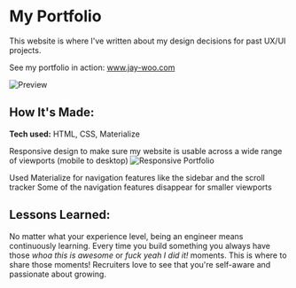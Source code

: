 # My Portfolio
This website is where I've written about my design decisions for past UX/UI projects. 

See my portfolio in action: www.jay-woo.com

![](http://i.imgur.com/R0VsGEG.png "Preview")

## How It's Made:

**Tech used:** HTML, CSS, Materialize

Responsive design to make sure my website is usable across a wide range of viewports (mobile to desktop)
![](http://imgur.com/IGTAwDs "Responsive Portfolio")

Used Materialize for navigation features like the sidebar and the scroll tracker
Some of the navigation features disappear for smaller viewports

## Lessons Learned:

No matter what your experience level, being an engineer means continuously learning. Every time you build something you always have those *whoa this is awesome* or *fuck yeah I did it!* moments. This is where to share those moments! Recruiters love to see that you're self-aware and passionate about growing.

